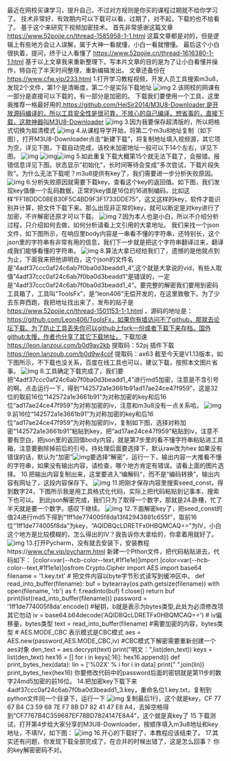 最近在网校买课学习，提升自己，不过对方规则是你买的课程过期就不给你学习了。
技术非常好，有效期内可以下载可以看，过期了，对不起，下载的也不给看了。
基于这个来研究下视频加密技术。
首先非常感谢这篇文章
https://www.52pojie.cn/thread-1585958-1-1.html
这篇文章都是对的，但是逻辑上有些地方会让人误解，属于大神一看就懂，小白一看就懵懂。
最后这个小白很执着，提问，终于让人看懂了
https://www.52pojie.cn/thread-1616380-1-1.html
基于以上文章我来重新整理下。写本片文章的目的是为了让小白看懂并操作，特自花了半天时间整理，重新编辑发出。
文章还备份在 https://www.cfw.vip/233.html
1.打开学习教程视频，开发人员工具搜索m3u8，发现2个文件，第1个是清晰度，第二个是实际下载地址
![img](http://www.cfw.vip/wp-content/uploads/2022/05/233-m3u8.png)
2.该网校的网课有一部分是直接可以下载的，有一部分是加密的。
下载我们要使用一个工具，这里我推荐一格最好用的,https://github.com/HeiSir2014/M3U8-Downloader,是开放源码编译的，所以工具安全性是很可靠，不放心的自己编译，想省事的，直接下载，这款神器叫M3U8-Downloader
![img](http://www.cfw.vip/wp-content/uploads/2022/05/M3U8-Downloader.png)
3.因为我要保存超清版的，所以把格式切换为超清模式
![img](http://www.cfw.vip/wp-content/uploads/2022/05/233-m3u8-2.png)
4.从课程导学开始，将第二个m3u8地址复制（如下图），打开M3U8-Downloader点击“新建下载”，将复制地址填入视频源，其它项为空，详见下图，下载自动完成，该校未加密地址一般可以下14个左右，详见下图。
![img](http://www.cfw.vip/wp-content/uploads/2022/05/233-m3u8-3.png)
![img](http://www.cfw.vip/wp-content/uploads/2022/05/233-m3u8-4.png)![img](http://www.cfw.vip/wp-content/uploads/2022/05/233-m3u8-5.png)
5.如此重复下载大概第15个就无法下载了，会报错。报错信息详见下图。状态显示“初始化”，长时间等待会变成“多次尝试，下载片段失败”。为什么无法下载呢？m3u8提供有key了，我们需要进一步分析失败原因。
![img](http://www.cfw.vip/wp-content/uploads/2022/05/233-m3u8-6.png)
6.分析失败原因就需要下载key，查看这个key的返回值。如下图，我们发现key值像一个乱码数据，正常的key值是16位的16进制编码，比如这样“FF18DDC0BEB30F5C4BD9F3F1733DDE75”，这又这样的key，软件才能识别并计算，把文件下载下来。那么出现非正常的key，就可以断定是对key进行了加密，不许解密还原才可以下载。
![img](http://www.cfw.vip/wp-content/uploads/2022/05/233-m3u8-7.png)
7.因为本人也是小白，所以不介绍分析过程，只介绍如何去做，如何分析请看上文引用的大拿地址。
我们来找一个json文件，如下图所示，在响应里body内容是一串看不懂的字符串，还特别长，这个json里的字符串有非常有用的信息，我们下一步就是把这个字符串翻译过来，翻译成我们能够看懂的字符串。
![img](http://www.cfw.vip/wp-content/uploads/2022/05/233-m3u8-8.png)
8.算法大拿已经给我们了，遗憾的是他就点到为止，下面我来把他讲明白，这个json的文件名是“4adf37ccc0af24c6ab7f0ba0d3beadd1_4”,这个就是大拿说的vid，有些人取值“4adf37ccc0af24c6ab7f0ba0d3beadd1”是错误的，一定是“4adf37ccc0af24c6ab7f0ba0d3beadd1_4”。要完整的解密我们要用到密码工具箱了，工具叫“ToolsFx”，是“leon406”无偿开发的，在这里致敬下。为了少去东奔西跑，我把地址找出来了，发布的贴子是 https://www.52pojie.cn/thread-1501153-1-1.html ，源码的地址是： https://github.com/Leon406/ToolsFx，如果你有墙访问不了github，那就去论坛下载。为了防止工具丢失你可以github上fork一份或者下载下来存档。国外github太慢，作者也分享了其它下载地址，
下载加速 https://leon.lanzoui.com/b0d9av2kb 提取码：52pj
插件下载 https://leon.lanzoub.com/b0d9w4cof 提取码：ax63
截至今天是V1.13版本，如下图所示，不下载也没关系，百度在线工具也可以，建议下载，按照本文图片省事。
![img](http://www.cfw.vip/wp-content/uploads/2022/05/233-m3u8-toolsfx.png)
8.工具确定下载完成了，我们要把“4adf37ccc0af24c6ab7f0ba0d3beadd1_4”进行md5加密，注意是不含引号的啊。点击运行一下，得到“142572a1e3661b91ad17ae24ce47f959”，这是32位的取前16位“142572a1e3661b91”为对称加密的key和后16位“ad17ae24ce47f959”为对称加密的iv，注意和m3u8没有一点关系哈。
![img](http://www.cfw.vip/wp-content/uploads/2022/05/233-m3u8-toolsfx2.png)
9.前16位“142572a1e3661b91”为对称加密的key和后16位“ad17ae24ce47f959”为对称加密的iv，复制如下图，选择对称加密“142572a1e3661b91”粘贴到key，把“ad17ae24ce47f959”粘贴到iv，注意不要有空白，把json里的返回值body内容，就是第7步里的看不懂字符串粘贴进工具箱，注意要删除掉前后的引号。待处理后面要选择下，默认raw改为hex
如果没有错误的话，默认为“加密”![img](http://www.cfw.vip/wp-content/uploads/2022/05/233-m3u8-toolsfx3.png)要选择“解密”，运行一下，输出内容一大推看不懂的字符串，如果没有输出内容，请检查，哪个地方肯定有错误。请看上面的图片选择。
10.把输出内容复制出来，这里要进入“编解码”，而不是“编码转换”，输出内容有网址了，这段内容保存下。
![img](http://www.cfw.vip/wp-content/uploads/2022/05/233-m3u8-toolsfx4-1.png)
11.把刚才保存内容里搜索seed_const，得到数字24，下图所示我是用工具格式化代码，实际上把代码粘贴到记事本，搜索下也可以。
到此json解密完成，我们只为了取得一个数字，那就是24.卧槽，忙了半天就是要一个数字。感叹下继续。
![img](http://www.cfw.vip/wp-content/uploads/2022/05/seed_const-e1652775688544.png)
12.下面解密key了，把seed_const的值24进行md5下得到“1ff1de774005f8da13f42943881c655f”，取前16位“1ff1de774005f8da”为key，“AQIDBQcLDRETFx0HBQMCAQ==”为IV，小白这个地方是比较模糊的，怎么得出的IV？我告诉你大拿给的，你拿着用就好了。
![img](http://www.cfw.vip/wp-content/uploads/2022/05/233-m3u8-toolsfx5.png)
13.打开Pycharm，没有就去安装下，安装教程https://www.cfw.vip/pycharm.html
新建一个Pthon文件，把代码粘贴进去，代码如下：
[color=var(--hcb-color--text,#1f1e1e)]import [color=var(--hcb-color--text,#1f1e1e)]osfrom Crypto.Cipher import AES import base64 filename = '1.key.txt' # 把文件内容以byte字节形式读写到缓冲区中。 def read_into_buffer(filename): buf = bytearray(os.path.getsize(filename)) with open(filename, 'rb') as f: f.readinto(buf) f.close() return buf print(list(read_into_buffer(filename))) password = '1ff1de774005f8da'.encode() #秘钥，b就是表示为bytes类型,此处为必须修改项其它勿动 iv = base64.b64decode('AQIDBQcLDRETFx0HBQMCAQ==') # iv偏移量，bytes类型 text = read_into_buffer(filename) #需要加密的内容，bytes类型 # AES.MODE_CBC 表示模式是CBC模式 aes = AES.new(password,AES.MODE_CBC,iv) #CBC模式下解密需要重新创建一个aes对象 den_text = aes.decrypt(text) print("明文：",list(den_text)) keys = list(den_text) hex16 = [] for i in keys[:16]: hex16.append(i) def print_bytes_hex(data): lin = ['%02X' % i for i in data] print(" ".join(lin)) print_bytes_hex(hex16)
你要修改代码中的password后面的密钥就是第11步的数字24md5加密的前16位。
14.把加密key下载下来4adf37ccc0af24c6ab7f0ba0d3beadd1_3.key，重命名位1.key.txt，复制到python文件同一个目录下，运行一下
![img](http://www.cfw.vip/wp-content/uploads/2022/05/233-m3u8-pycharm.png)
复制最后1行，这个就是key，CF 77 67 B4 C3 59 68 7E F7 8B D7 82 41 47 E8 A4，去掉空格得到“CF7767B4C359687EF78BD7824147E8A4”，这个就是真key了
15.下载测试，打开第4步给大家分享的M3U8-Downloader，按顺序填入m3u8地址和key地址，不填IV，如下图：
![img](http://www.cfw.vip/wp-content/uploads/2022/05/233-m3u8-9-1.png)
16.开心的下载好了，本教程应该结束了。
17.其实还有问题，你发现下载全部完成了，在合并的时候出错了，这是怎么回事？
你的key解密密码不对。